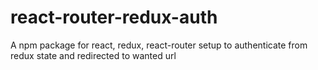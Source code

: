 # react-router-redux-auth
A npm package for react, redux, react-router setup to authenticate from redux state and redirected to wanted url
